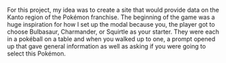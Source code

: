 For this project, my idea was to create a site that would provide data on the Kanto region of the Pokémon franchise. The beginning of the game was a huge inspiration for how I set up the modal because you, the player got to choose Bulbasaur, Charmander, or Squirtle as your starter. They were each in a pokéball on a table and when you walked up to one, a prompt opened up that gave general information as well as asking if you were going to select this Pokémon.
